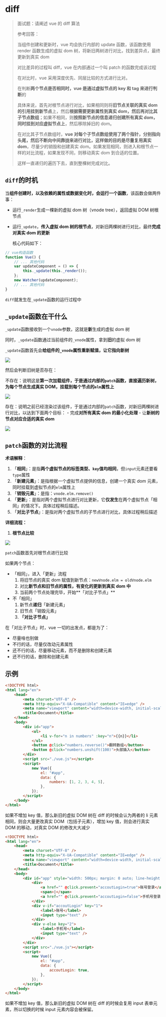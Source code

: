 # diff

> 面试题：请阐述 vue 的 diff 算法
>
> 参考回答：
>
> 当组件创建和更新时，vue 均会执行内部的 update 函数，该函数使用 render 函数生成的虚拟 dom 树，将新旧两树进行对比，找到差异点，最终更新到真实 dom
>
> 对比差异的过程叫 diff，vue 在内部通过一个叫 patch 的函数完成该过程
>
> 在对比时，vue 采用深度优先、同层比较的方式进行比对。
>
> 在判断**两个节点是否相同时，vue 是通过虚拟节点的 key 和 tag 来进行判断**的
>
> 具体来说，首先对根节点进行对比，如果相同则将**旧节点关联的真实 dom 的引用挂到新节点**上，然后**根据需要更新属性到真实 dom，然后再对比其子节点数组**；如果不相同，则**按照新节点的信息递归创建所有真实 dom，同时挂到对应虚拟节点上**，然后移除掉旧的 dom。
>
> 在对比其子节点数组时，**vue 对每个子节点数组使用了两个指针，分别指向头尾，然后不断向中间靠拢来进行对比，这样做的目的是尽量复用真实 dom**，尽量少的销毁和创建真实 dom。如果发现相同，则进入和根节点一样的对比流程，如果发现不同，则移动真实 dom 到合适的位置。
>
> 这样一直递归的遍历下去，直到整棵树完成对比。

## `diff`的时机

当**组件创建时，以及依赖的属性或数据变化时，会运行一个函数**，该函数会做两件事：

-   运行`_render`生成一棵新的虚拟 dom 树（vnode tree），返回虚拟 DOM 树根节点
-   运行`_update`，**传入虚拟 dom 树的根节点**，对新旧两棵树进行对比，最终**完成对真实 dom 的更新**

    核心代码如下：

```jsx
// vue构造函数
function Vue() {
    // ... 其他代码
    var updateComponent = () => {
        this._update(this._render());
    };
    new Watcher(updateComponent);
    // ... 其他代码
}
```

`diff`就发生在`_update`函数的运行过程中

## `_update`函数在干什么

`_update`函数接收到一个`vnode`参数，这就是**新**生成的虚拟 dom 树

同时，`_update`函数通过当前组件的`_vnode`属性，拿到**旧**的虚拟 dom 树

`_update`函数首先会**给组件的`_vnode`属性重新赋值，让它指向新树**

![](http://mdrs.yuanjin.tech/img/20210301193804.png)

然后会判断旧树是否存在：

不存在：说明这是**第一次加载组件，于是通过内部的`patch`函数，直接遍历新树，为每个节点生成真实 DOM，挂载到每个节点的`elm`属性上**

![](http://mdrs.yuanjin.tech/img/20210301194237.png)

存在：说明之前已经渲染过该组件，于是通过内部的`patch`函数，对新旧两棵树进行对比，以达到下面两个目标： - 完成**对所有真实 dom 的最小化处理** - 让**新树的节点对应合适的真实 dom**

![](http://mdrs.yuanjin.tech/img/20210301195003.png)

## `patch`函数的对比流程

**术语解释**：

1. 「**相同**」：是指**两个虚拟节点的标签类型、`key`值均相同**，但`input`元素还要看`type`属性
2. 「**新建元素**」：是指根据一个虚拟节点提供的信息，创建一个真实 dom 元素，同时挂载到虚拟节点的`elm`属性上
3. 「**销毁元素**」：是指：`vnode.elm.remove()`
4. 「**更新**」：是指对两个虚拟节点进行对比更新，它**仅发生**在两个虚拟节点「相同」的情况下。具体过程稍后描述。
5. 「**对比子节点**」：是指对两个虚拟节点的子节点进行对比，具体过程稍后描述

**详细流程：**

1. **根节点比较**

![](http://mdrs.yuanjin.tech/img/20210301203350.png)

`patch`函数首先对根节点进行比较

如果两个节点：

-   「相同」，进入「更新」流程
    1.  将旧节点的真实 dom 赋值到新节点：`newVnode.elm = oldVnode.elm`
    2.  对比**新节点和旧节点的属性，有变化的更新到真实 dom 中**
    3.  当前两个节点处理完毕，开始**「对比子节点」**
-   不「相同」
    1.  新节点**递归**「新建元素」
    2.  旧节点「销毁元素」
    3.  **「对比子节点」**

在「对比子节点」时，vue 一切的出发点，都是为了：

-   尽量啥也别做
-   不行的话，尽量仅改动元素属性
-   还不行的话，尽量移动元素，而不是删除和创建元素
-   还不行的话，删除和创建元素

## 示例

```html
<!DOCTYPE html>
<html lang="en">
    <head>
        <meta charset="UTF-8" />
        <meta http-equiv="X-UA-Compatible" content="IE=edge" />
        <meta name="viewport" content="width=device-width, initial-scale=1.0" />
        <title>Document</title>
    </head>
    <body>
        <div id="app">
            <ul>
                <li v-for="n in numbers" :key="n">{{n}}</li>
            </ul>
            <button @click="numbers.reverse()">翻转数组</button>
            <button @click="numbers.unshift(100)">头部插入</button>
        </div>
        <script src="./vue.js"></script>
        <script>
            new Vue({
                el: "#app",
                data: {
                    numbers: [1, 2, 3, 4, 5],
                },
            });
        </script>
    </body>
</html>
```

如果不增加 key 值，那么新旧的虚拟 DOM 树在 diff 的时候会认为两者的 li 元素相同，则会大量更改真实 DOM（包括子元素），增加 key 值，则会进行真实 DOM 的移动，对真实 DOM 的修改大大减少

```html
<!DOCTYPE html>
<html lang="en">
    <head>
        <meta charset="UTF-8" />
        <meta http-equiv="X-UA-Compatible" content="IE=edge" />
        <meta name="viewport" content="width=device-width, initial-scale=1.0" />
        <title>Document</title>
    </head>
    <body>
        <div id="app" style="width: 500px; margin: 0 auto; line-height: 3">
            <div>
                <a href="" @click.prevent="accoutLogin=true">账号登录</a>
                <span>|</span>
                <a href="" @click.prevent="accoutLogin=false">手机号登录</a>
            </div>
            <div v-if="accoutLogin" key="1">
                <label>账号</label>
                <input type="text" />
            </div>
            <div v-else key="2">
                <label>手机号</label>
                <input type="text" />
            </div>
        </div>
        <script src="./vue.js"></script>
        <script>
            new Vue({
                el: "#app",
                data: {
                    accoutLogin: true,
                },
            });
        </script>
    </body>
</html>
```

如果不增加 key 值，那么新旧的虚拟 DOM 树在 diff 的时候会复用 input 表单元素，所以切换的时候 input 元素内容会被保留。
